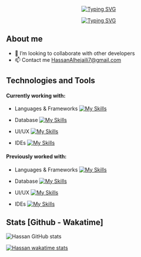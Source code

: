 <div align="center">
<p><a href="https://git.io/typing-svg"><img src="https://readme-typing-svg.demolab.com?font=Fira+Code&amp;size=25&amp;duration=1&amp;pause=200&amp;color=80b5d1&amp;background=282A3600&amp;center=true&amp;vCenter=true&amp;repeat=false&amp;width=473&amp;lines=Hello+%F0%9F%91%8B%2C++I&#39;m+Hassan" alt="Typing SVG"></a></p>
</div>



<div align="center">
<p><a href="https://git.io/typing-svg">
<img src="https://readme-typing-svg.demolab.com?font=Fira+Code&amp;size=25&amp;duration=4000&amp;pause=200&amp;color=88c0d08a&amp;background=282A3600&amp;center=true&amp;vCenter=true&amp;width=473&amp;lines=Full-Stack+Web+Developer;Currently+working+with%3A+Laravel" alt="Typing SVG"></a></p>

</div>

##  About me
- 👯 I’m looking to collaborate with other developers
- 📫 Contact me [HassanAlhejaili7@gmail.com](mailto:HassanAlhejaili7@gmail.com)


## Technologies and Tools

#### Currently working with:
- Languages & Frameworks
[![My Skills](https://skillicons.dev/icons?i=php,laravel,js,jquery,html,css,bootstrap,tailwind)](https://skillicons.dev)

- Database
[![My Skills](https://skillicons.dev/icons?i=mysql)](https://skillicons.dev)

- UI/UX 
[![My Skills](https://skillicons.dev/icons?i=figma)](https://skillicons.dev)

- IDEs
[![My Skills](https://skillicons.dev/icons?i=vscode)](https://skillicons.dev)

#### Previously worked with:
- Languages & Frameworks
[![My Skills](https://skillicons.dev/icons?i=java,kotlin)](https://skillicons.dev)

- Database
[![My Skills](https://skillicons.dev/icons?i=sqlite,firebase)](https://skillicons.dev)

- UI/UX 
[![My Skills](https://skillicons.dev/icons?i=xd)](https://skillicons.dev)

- IDEs
[![My Skills](https://skillicons.dev/icons?i=androidstudio,idea)](https://skillicons.dev)



##  Stats [Github - Wakatime]

![Hassan GitHub stats](https://github-readme-stats-sigma-five.vercel.app/api?username=hassanyu7&show_icons=true&theme=nord&count_private=true)

[![Hassan wakatime stats](https://github-readme-stats.vercel.app/api/wakatime?username=hassanyu&theme=nord&layout=compact&langs_count=8&hide=Groovy,XML&hide_progress&custom_title=Last+7+Days+Coding+Stats&range)](https://github.com/anuraghazra/github-readme-stats)

